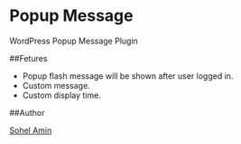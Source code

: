 # Popup Message
WordPress Popup Message Plugin

##Fetures

 - Popup flash message will be shown after user logged in.
 - Custom message.
 - Custom display time.
 
 
##Author

<a href="http://www.sohelamin.com">Sohel Amin</a>
